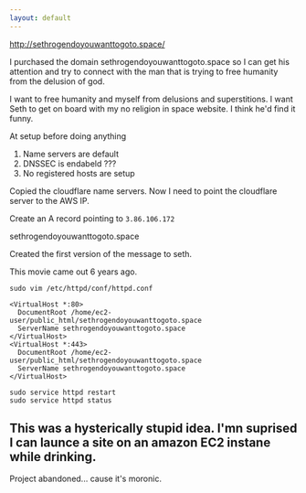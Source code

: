 ```yaml
---
layout: default
---
```


http://sethrogendoyouwanttogoto.space/

I purchased the domain sethrogendoyouwanttogoto.space so I can get his attention and try to connect with the man that is trying to free humanity from the delusion of god.

I want to free humanity and myself from delusions and superstitions. I want Seth to get on board with my no religion in space website. I think he'd find it funny.

At setup before doing anything

1. Name servers are default
2. DNSSEC is endabeld ???
3. No registered hosts are setup

Copied the cloudflare name servers. Now I need to point the cloudflare server to the AWS IP.

Create an A record pointing to `3.86.106.172`

sethrogendoyouwanttogoto.space

Created the first version of the message to seth.

This movie came out 6 years ago.

```
sudo vim /etc/httpd/conf/httpd.conf

<VirtualHost *:80>
  DocumentRoot /home/ec2-user/public_html/sethrogendoyouwanttogoto.space
  ServerName sethrogendoyouwanttogoto.space
</VirtualHost>
<VirtualHost *:443>
  DocumentRoot /home/ec2-user/public_html/sethrogendoyouwanttogoto.space
  ServerName sethrogendoyouwanttogoto.space
</VirtualHost>

sudo service httpd restart
sudo service httpd status
```

## This was a hysterically stupid idea. I'mn suprised I can launce a site on an amazon EC2 instane while drinking.

Project abandoned... cause it's moronic.
